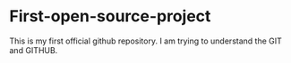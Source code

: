 # First-open-source-project
This is my first official github repository. I am trying to understand the GIT and GITHUB.
